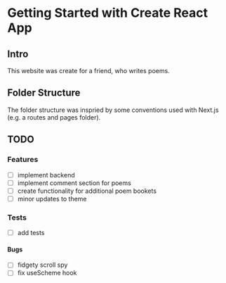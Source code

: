 # Getting Started with Create React App

## Intro

This website was create for a friend, who writes poems.

## Folder Structure

The folder structure was inspried by some conventions used with Next.js (e.g. a routes and pages folder).

## TODO

### Features

- [ ] implement backend
- [ ] implement comment section for poems
- [ ] create functionality for additional poem bookets
- [ ] minor updates to theme

### Tests

- [ ] add tests

#### Bugs

- [ ] fidgety scroll spy
- [ ] fix useScheme hook
